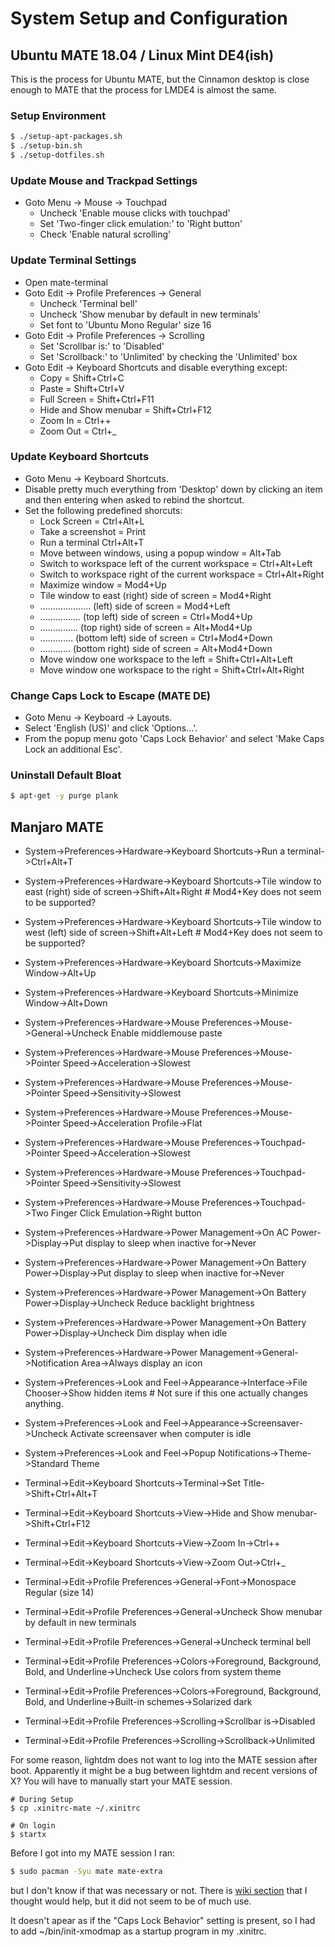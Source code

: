 System Setup and Configuration
==============================

## Ubuntu MATE 18.04 / Linux Mint DE4(ish)
This is the process for Ubuntu MATE, but the Cinnamon desktop is close enough
to MATE that the process for LMDE4 is almost the same.

### Setup Environment
```sh
$ ./setup-apt-packages.sh
$ ./setup-bin.sh
$ ./setup-dotfiles.sh
```

### Update Mouse and Trackpad Settings
+ Goto Menu -> Mouse -> Touchpad
  + Uncheck 'Enable mouse clicks with touchpad'
  + Set 'Two-finger click emulation:' to 'Right button'
  + Check 'Enable natural scrolling'

### Update Terminal Settings
+ Open mate-terminal
+ Goto Edit -> Profile Preferences -> General
  + Uncheck 'Terminal bell'
  + Uncheck 'Show menubar by default in new terminals'
  + Set font to 'Ubuntu Mono Regular' size 16
+ Goto Edit -> Profile Preferences -> Scrolling
  + Set 'Scrollbar is:' to 'Disabled'
  + Set 'Scrollback:' to 'Unlimited' by checking the 'Unlimited' box
+ Goto Edit -> Keyboard Shortcuts and disable everything except:
  + Copy = Shift+Ctrl+C
  + Paste = Shift+Ctrl+V
  + Full Screen = Shift+Ctrl+F11
  + Hide and Show menubar = Shift+Ctrl+F12
  + Zoom In = Ctrl++
  + Zoom Out = Ctrl+\_

### Update Keyboard Shortcuts
+ Goto Menu -> Keyboard Shortcuts.
+ Disable pretty much everything from 'Desktop' down by clicking an item
  and then entering <backspace> when asked to rebind the shortcut.
+ Set the following predefined shorcuts:
  + Lock Screen = Ctrl+Alt+L
  + Take a screenshot = Print
  + Run a terminal Ctrl+Alt+T
  + Move between windows, using a popup window = Alt+Tab
  + Switch to workspace left of the current workspace = Ctrl+Alt+Left
  + Switch to workspace right of the current workspace = Ctrl+Alt+Right
  + Maximize window = Mod4+Up
  + Tile window to east (right) side of screen = Mod4+Right
  + .................... (left) side of screen = Mod4+Left
  + ................ (top left) side of screen = Ctrl+Mod4+Up
  + ............... (top right) side of screen = Alt+Mod4+Up
  + ............. (bottom left) side of screen = Ctrl+Mod4+Down
  + ............ (bottom right) side of screen = Alt+Mod4+Down
  + Move window one workspace to the left = Shift+Ctrl+Alt+Left
  + Move window one workspace to the right = Shift+Ctrl+Alt+Right

### Change Caps Lock to Escape (MATE DE)
+ Goto Menu -> Keyboard -> Layouts.
+ Select 'English (US)' and click 'Options...'.
+ From the popup menu goto 'Caps Lock Behavior' and select 'Make Caps Lock an
  additional Esc'.

### Uninstall Default Bloat
```sh
$ apt-get -y purge plank
```

## Manjaro MATE
+ System->Preferences->Hardware->Keyboard Shortcuts->Run a terminal->Ctrl+Alt+T
+ System->Preferences->Hardware->Keyboard Shortcuts->Tile window to east (right) side of screen->Shift+Alt+Right # Mod4+Key does not seem to be supported?
+ System->Preferences->Hardware->Keyboard Shortcuts->Tile window to west (left) side of screen->Shift+Alt+Left   # Mod4+Key does not seem to be supported?
+ System->Preferences->Hardware->Keyboard Shortcuts->Maximize Window->Alt+Up
+ System->Preferences->Hardware->Keyboard Shortcuts->Minimize Window->Alt+Down
+ System->Preferences->Hardware->Mouse Preferences->Mouse->General->Uncheck Enable middlemouse paste
+ System->Preferences->Hardware->Mouse Preferences->Mouse->Pointer Speed->Acceleration->Slowest
+ System->Preferences->Hardware->Mouse Preferences->Mouse->Pointer Speed->Sensitivity->Slowest
+ System->Preferences->Hardware->Mouse Preferences->Mouse->Pointer Speed->Acceleration Profile->Flat
+ System->Preferences->Hardware->Mouse Preferences->Touchpad->Pointer Speed->Acceleration->Slowest
+ System->Preferences->Hardware->Mouse Preferences->Touchpad->Pointer Speed->Sensitivity->Slowest
+ System->Preferences->Hardware->Mouse Preferences->Touchpad->Two Finger Click Emulation->Right button
+ System->Preferences->Hardware->Power Management->On AC Power->Display->Put display to sleep when inactive for->Never
+ System->Preferences->Hardware->Power Management->On Battery Power->Display->Put display to sleep when inactive for->Never
+ System->Preferences->Hardware->Power Management->On Battery Power->Display->Uncheck Reduce backlight brightness
+ System->Preferences->Hardware->Power Management->On Battery Power->Display->Uncheck Dim display when idle
+ System->Preferences->Hardware->Power Management->General->Notification Area->Always display an icon
+ System->Preferences->Look and Feel->Appearance->Interface->File Chooser->Show hidden items # Not sure if this one actually changes anything.
+ System->Preferences->Look and Feel->Appearance->Screensaver->Uncheck Activate screensaver when computer is idle
+ System->Preferences->Look and Feel->Popup Notifications->Theme->Standard Theme

+ Terminal->Edit->Keyboard Shortcuts->Terminal->Set Title->Shift+Ctrl+Alt+T
+ Terminal->Edit->Keyboard Shortcuts->View->Hide and Show menubar->Shift+Ctrl+F12
+ Terminal->Edit->Keyboard Shortcuts->View->Zoom In->Ctrl++
+ Terminal->Edit->Keyboard Shortcuts->View->Zoom Out->Ctrl+_
+ Terminal->Edit->Profile Preferences->General->Font->Monospace Regular (size 14)
+ Terminal->Edit->Profile Preferences->General->Uncheck Show menubar by default in new terminals
+ Terminal->Edit->Profile Preferences->General->Uncheck terminal bell
+ Terminal->Edit->Profile Preferences->Colors->Foreground, Background, Bold, and Underline->Uncheck Use colors from system theme
+ Terminal->Edit->Profile Preferences->Colors->Foreground, Background, Bold, and Underline->Built-in schemes->Solarized dark
+ Terminal->Edit->Profile Preferences->Scrolling->Scrollbar is->Disabled
+ Terminal->Edit->Profile Preferences->Scrolling->Scrollback->Unlimited

For some reason, lightdm does not want to log into the MATE session after boot.
Apparently it might be a bug between lightdm and recent versions of X?
You will have to manually start your MATE session.
```
# During Setup
$ cp .xinitrc-mate ~/.xinitrc

# On login
$ startx
```

Before I got into my MATE session I ran:
```sh
$ sudo pacman -Syu mate mate-extra
```
but I don't know if that was necessary or not.
There is [wiki section](https://wiki.archlinux.org/title/LightDM#Infinite_login_loop)
that I thought would help, but it did not seem to be of much use.

It doesn't apear as if the "Caps Lock Behavior" setting is present, so I had to
add ~/bin/init-xmodmap as a startup program in my .xinitrc.
